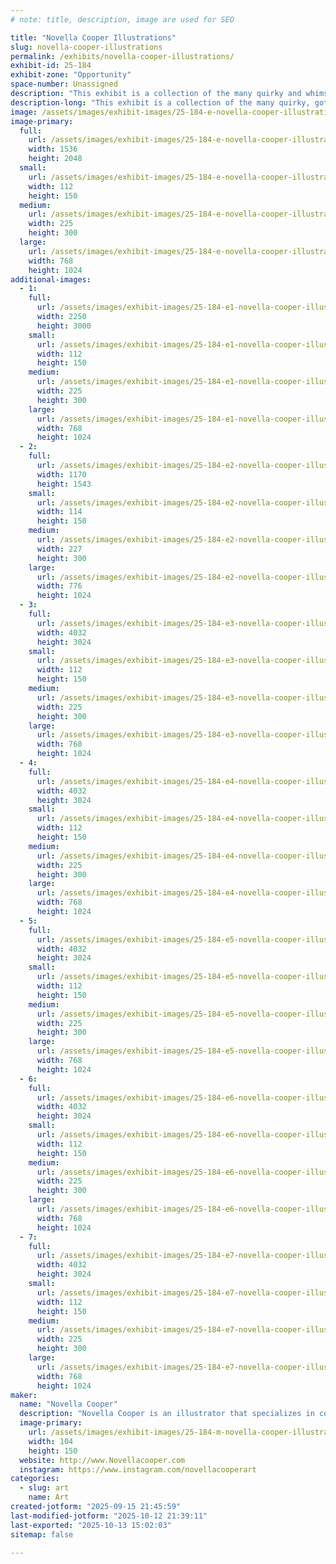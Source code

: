 ```yaml
---
# note: title, description, image are used for SEO

title: "Novella Cooper Illustrations"
slug: novella-cooper-illustrations
permalink: /exhibits/novella-cooper-illustrations/
exhibit-id: 25-184
exhibit-zone: "Opportunity"
space-number: Unassigned
description: "This exhibit is a collection of the many quirky and whimsical works of Novella Cooper."
description-long: "This exhibit is a collection of the many quirky, gothic, and whimsical works of Novella Cooper. With over 10 years of experience in the field of visual arts and design, Novella has found her passion in illustration, creating comics and designing art for books, landing her first book gig in 2018."
image: /assets/images/exhibit-images/25-184-e-novella-cooper-illustrations-img-0845-225x300.jpeg
image-primary: 
  full:
    url: /assets/images/exhibit-images/25-184-e-novella-cooper-illustrations-img-0845-full.jpeg
    width: 1536
    height: 2048
  small:
    url: /assets/images/exhibit-images/25-184-e-novella-cooper-illustrations-img-0845-112x150.jpeg
    width: 112
    height: 150
  medium:
    url: /assets/images/exhibit-images/25-184-e-novella-cooper-illustrations-img-0845-225x300.jpeg
    width: 225
    height: 300
  large:
    url: /assets/images/exhibit-images/25-184-e-novella-cooper-illustrations-img-0845-768x1024.jpeg
    width: 768
    height: 1024
additional-images: 
  - 1:
    full:
      url: /assets/images/exhibit-images/25-184-e1-novella-cooper-illustrations-2025-09-11-05-15-50-0000-full.jpeg
      width: 2250
      height: 3000
    small:
      url: /assets/images/exhibit-images/25-184-e1-novella-cooper-illustrations-2025-09-11-05-15-50-0000-112x150.jpeg
      width: 112
      height: 150
    medium:
      url: /assets/images/exhibit-images/25-184-e1-novella-cooper-illustrations-2025-09-11-05-15-50-0000-225x300.jpeg
      width: 225
      height: 300
    large:
      url: /assets/images/exhibit-images/25-184-e1-novella-cooper-illustrations-2025-09-11-05-15-50-0000-768x1024.jpeg
      width: 768
      height: 1024
  - 2:
    full:
      url: /assets/images/exhibit-images/25-184-e2-novella-cooper-illustrations-img-9162-original-full.jpeg
      width: 1170
      height: 1543
    small:
      url: /assets/images/exhibit-images/25-184-e2-novella-cooper-illustrations-img-9162-original-114x150.jpeg
      width: 114
      height: 150
    medium:
      url: /assets/images/exhibit-images/25-184-e2-novella-cooper-illustrations-img-9162-original-227x300.jpeg
      width: 227
      height: 300
    large:
      url: /assets/images/exhibit-images/25-184-e2-novella-cooper-illustrations-img-9162-original-776x1024.jpeg
      width: 776
      height: 1024
  - 3:
    full:
      url: /assets/images/exhibit-images/25-184-e3-novella-cooper-illustrations-img-1034-full.jpeg
      width: 4032
      height: 3024
    small:
      url: /assets/images/exhibit-images/25-184-e3-novella-cooper-illustrations-img-1034-112x150.jpeg
      width: 112
      height: 150
    medium:
      url: /assets/images/exhibit-images/25-184-e3-novella-cooper-illustrations-img-1034-225x300.jpeg
      width: 225
      height: 300
    large:
      url: /assets/images/exhibit-images/25-184-e3-novella-cooper-illustrations-img-1034-768x1024.jpeg
      width: 768
      height: 1024
  - 4:
    full:
      url: /assets/images/exhibit-images/25-184-e4-novella-cooper-illustrations-img-1439-full.jpeg
      width: 4032
      height: 3024
    small:
      url: /assets/images/exhibit-images/25-184-e4-novella-cooper-illustrations-img-1439-112x150.jpeg
      width: 112
      height: 150
    medium:
      url: /assets/images/exhibit-images/25-184-e4-novella-cooper-illustrations-img-1439-225x300.jpeg
      width: 225
      height: 300
    large:
      url: /assets/images/exhibit-images/25-184-e4-novella-cooper-illustrations-img-1439-768x1024.jpeg
      width: 768
      height: 1024
  - 5:
    full:
      url: /assets/images/exhibit-images/25-184-e5-novella-cooper-illustrations-img-2615-full.jpeg
      width: 4032
      height: 3024
    small:
      url: /assets/images/exhibit-images/25-184-e5-novella-cooper-illustrations-img-2615-112x150.jpeg
      width: 112
      height: 150
    medium:
      url: /assets/images/exhibit-images/25-184-e5-novella-cooper-illustrations-img-2615-225x300.jpeg
      width: 225
      height: 300
    large:
      url: /assets/images/exhibit-images/25-184-e5-novella-cooper-illustrations-img-2615-768x1024.jpeg
      width: 768
      height: 1024
  - 6:
    full:
      url: /assets/images/exhibit-images/25-184-e6-novella-cooper-illustrations-img-1107-full.jpeg
      width: 4032
      height: 3024
    small:
      url: /assets/images/exhibit-images/25-184-e6-novella-cooper-illustrations-img-1107-112x150.jpeg
      width: 112
      height: 150
    medium:
      url: /assets/images/exhibit-images/25-184-e6-novella-cooper-illustrations-img-1107-225x300.jpeg
      width: 225
      height: 300
    large:
      url: /assets/images/exhibit-images/25-184-e6-novella-cooper-illustrations-img-1107-768x1024.jpeg
      width: 768
      height: 1024
  - 7:
    full:
      url: /assets/images/exhibit-images/25-184-e7-novella-cooper-illustrations-img-1555-full.jpeg
      width: 4032
      height: 3024
    small:
      url: /assets/images/exhibit-images/25-184-e7-novella-cooper-illustrations-img-1555-112x150.jpeg
      width: 112
      height: 150
    medium:
      url: /assets/images/exhibit-images/25-184-e7-novella-cooper-illustrations-img-1555-225x300.jpeg
      width: 225
      height: 300
    large:
      url: /assets/images/exhibit-images/25-184-e7-novella-cooper-illustrations-img-1555-768x1024.jpeg
      width: 768
      height: 1024
maker: 
  name: "Novella Cooper"
  description: "Novella Cooper is an illustrator that specializes in comics and children’s books."
  image-primary:
    url: /assets/images/exhibit-images/25-184-m-novella-cooper-illustrations-img-2578-original-208x300.png
    width: 104
    height: 150
  website: http://www.Novellacooper.com
  instagram: https://www.instagram.com/novellacooperart
categories: 
  - slug: art
    name: Art
created-jotform: "2025-09-15 21:45:59"
last-modified-jotform: "2025-10-12 21:39:11"
last-exported: "2025-10-13 15:02:03"
sitemap: false

---
```

